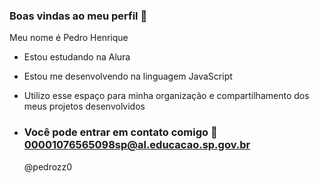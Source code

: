 ### Boas vindas ao meu perfil 🥇

Meu nome é Pedro Henrique

- Estou estudando na Alura
- Estou me desenvolvendo na linguagem JavaScript
- Utilizo esse espaço para minha organização e compartilhamento dos meus projetos desenvolvidos

- ### Você pode entrar em contato comigo 📧 00001076565098sp@al.educacao.sp.gov.br

  @pedrozz0
